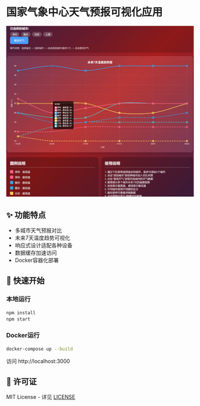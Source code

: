 # 国家气象中心天气预报可视化应用

![Screenshot.jpg](Screenshot.jpg)

## ✨ 功能特点
- 多城市天气预报对比  
- 未来7天温度趋势可视化  
- 响应式设计适配各种设备  
- 数据缓存加速访问  
- Docker容器化部署  

## 🚀 快速开始

### 本地运行  
```bash  
npm install  
npm start  
```  

### Docker运行  
```bash  
docker-compose up --build  
```  

访问 http://localhost:3000  

## 📄 许可证  
MIT License - 详见 [LICENSE](LICENSE)  
